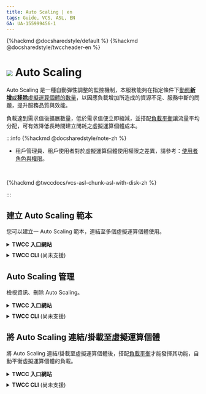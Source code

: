 ```yaml
---
title: Auto Scaling | en
tags: Guide, VCS, ASL, EN
GA: UA-155999456-1
---
```



{%hackmd @docsharedstyle/default %}
{%hackmd @docsharedstyle/twccheader-en %}


# ![](https://cos.twcc.ai/SYS-MANUAL/uploads/upload_fe3143064a67e3d04615d38683938427.png) Auto Scaling

Auto Scaling 是一種自動彈性調整的監控機制，本服務能夠在指定條件下<ins>動態**新增**或**移除**虛擬運算個體的數量</ins>，以因應負載增加所造成的資源不足、服務中斷的問題，提升服務品質與效能。

負載達到需求值後擴展數量，低於需求值便立即縮減，並搭配[負載平衡](https://man.twcc.ai/@twccdocs/guide-vcs-lbs-zh)讓流量平均分配，可有效降低長時間建立閒耗之虛擬運算個體成本。

:::info
{%hackmd @docsharedstyle/note-zh %}
- 租戶管理員、租戶使用者對於虛擬運算個體使用權限之差異，請參考：[<ins>使用者角色與權限</ins>](https://man.twcc.ai/@twccdocs/role-main-zh/https%3A%2F%2Fman.twcc.ai%2F%40twccdocs%2Frole-netndsec-zh#Auto-Scaling)。
 
<br>

{%hackmd @twccdocs/vcs-asl-chunk-asl-with-disk-zh %}

:::

## 建立 Auto Scaling 範本

您可以建立一 Auto Scaling 範本，連結至多個虛擬運算個體使用。

<!-- 1 start -->

<details class="docspoiler">

<summary><b>TWCC 入口網站</b></summary>

<br>

* 由服務列表點選「**Auto Scaling**」進入「**Auto Scaling 管理**」頁面，點擊「**＋建立**」
* 輸入下列設定資訊，完成後點擊「**下一步：檢閱+建立>**」：
    * **名稱**：輸入 Auto Scaling 的名稱。
    * **描述**：輸入 Auto Scaling 的描述，非必填。
    * **Meter 名稱**：選擇 Meter 名稱， 此為 Auto Scaling 判斷是否擴展、縮減虛擬運算個體數量的資源指標，可判斷 <ins>*cpuutil*</ins> `(CPU 使用率)`、<ins>*memory.usage*</ins> `(記憶體使用率)`、<ins>*network.income.bytes.rate*</ins> `(網路流入率)`、<ins>*network.outgoing.usage*</ins> `(網路流出率)` 四種指標。
　
    * **閥值上限**：設定 Meter 的最高閥值。例如：若當 Meter 選用 *cpuutil* ，此數值設定 80 即代表 CPU 的使用率超過 80% 時將擴展虛擬運算個體數量。
    * **閥值下限**：設定 Meter 的最低閥值，低於此閥值時則會縮減虛擬運算個體數量。
    * **虛擬運算個體最大上限**：設定虛擬運算個體數量的最大上限，預設值為 2 （Auto Scaling 至少需 2 台虛擬運算個體）。

![](https://cos.twcc.ai/SYS-MANUAL/uploads/upload_14277f10af8a5e3b8302766ce8a2d34e.png)

* 檢視 Auto Scaling 的設定及計畫的額度資訊，確定後點選「**建立**」。

![](https://cos.twcc.ai/SYS-MANUAL/uploads/upload_40995c8afb9d214fa7803cd3d1104f3e.png)

</details>

<!-- Space -->

<div style="height:8px"></div>

<!-- 2. start -->

<details class="docspoiler">

<summary><b>TWCC CLI</b> (尚未支援)</summary>

<br>

</div>

</details>
   
## Auto Scaling 管理

檢視資訊、刪除 Auto Scaling。

<!-- 1 start -->

<details class="docspoiler">

<summary><b>TWCC 入口網站</b></summary>

<br>


* Auto Scaling 管理頁面，剛建立好的 Auto Scaling 項目會列在最上方。點選 Auto Scaling 列表，可檢視 Auto Scaling 的設定資訊，或執行「**删除**」、「**重新整理**」。

![](https://cos.twcc.ai/SYS-MANUAL/uploads/upload_eaf8a350c20c81039ea8fad88434fa7a.png)

![](https://cos.twcc.ai/SYS-MANUAL/uploads/upload_ece2ede7d819aa178fe26e83c5d869b0.png)


</details>

<!-- Space -->

<div style="height:8px"></div>

<!-- 2. start -->

<details class="docspoiler">

<summary><b>TWCC CLI</b> (尚未支援)</summary>

<br>

</div>

</details>



## 將 Auto Scaling 連結/掛載至虛擬運算個體

將 Auto Scaling 連結/掛載至虛擬運算個體後，搭配[負載平衡](https://man.twcc.ai/@twccdocs/guide-vcs-lbs-zh)才能發揮其功能，自動平衡虛擬運算個體的負載。

<!-- 1 start -->

<details class="docspoiler">

<summary><b>TWCC 入口網站</b></summary>

<br>

*  進入「**虛擬運算個體**」服務，在「**虛擬運算個體管理**」頁面點選欲掛載的個體，進入虛擬運算個體詳細資料頁面，按一下 Auto Scaling 後的「**掛載**」按鈕。

![](https://cos.twcc.ai/SYS-MANUAL/uploads/upload_99b746453c9f0124513deedebd69c295.png)

:::info
<i class="fa fa-paperclip fa-20" aria-hidden="true"></i> **附註：** 虛擬運算個體的狀態必須為 **`Ready`** ，才可以掛載/移除 Auto Scaling。
:::

* 使用 Auto Scaling 需搭配**負載平衡器**，才能將流量平均分配至群組內的虛擬運算個體上，以達成服務的高可用性。
* 出現 Auto Scaling 設定視窗後，需選擇 Auto Scaling 的名稱、通知的連結服務、負載平衡器名稱及連接埠等資訊，設定好後按下「**確認**」即完成。
    
![](https://cos.twcc.ai/SYS-MANUAL/uploads/upload_d03c9e4b461fb632e16cc23ad7e9cdcc.png)

</div>

</details>


</details>

<!-- Space -->

<div style="height:8px"></div>

<!-- 2. start -->

<details class="docspoiler">

<summary><b>TWCC CLI</b> (尚未支援)</summary>

<br>

</div>

</details>


